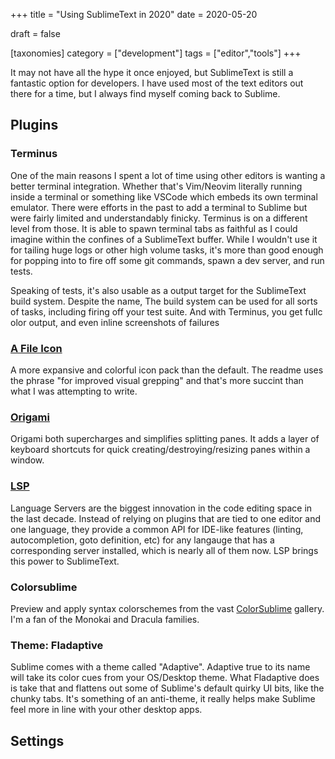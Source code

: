 +++
title = "Using SublimeText in 2020"
date = 2020-05-20

draft = false

[taxonomies]
category = ["development"]
tags = ["editor","tools"]
+++

It may not have all the hype it once enjoyed, but SublimeText is still a fantastic option for developers. I have used most of the text editors out there for a time, but I always find myself coming back to Sublime.

<!-- more -->

## Plugins

### Terminus

One of the main reasons I spent a lot of time using other editors is wanting a better terminal integration. Whether that's Vim/Neovim literally running inside a terminal or something like VSCode which embeds its own terminal emulator. There were efforts in the past to add a terminal to Sublime but were fairly limited and understandably finicky. Terminus is on a different level from those. It is able to spawn terminal tabs as faithful as I could imagine within the confines of a SublimeText buffer. While I wouldn't use it for tailing huge logs or other high volume tasks, it's more than good enough for popping into to fire off some git commands, spawn a dev server, and run tests.

Speaking of tests, it's also usable as a output target for the SublimeText build system. Despite the name, The build system can be used for all sorts of tasks, including firing off your test suite. And with Terminus, you get fullc olor output, and even inline screenshots of failures

### [A File Icon](https://packagecontrol.io/packages/A%20File%20Icon)

A more expansive and colorful icon pack than the default. The readme uses the phrase "for improved visual grepping" and that's more succint than what I was attempting to write.

### [Origami](https://packagecontrol.io/packages/Origami)

Origami both supercharges and simplifies splitting panes. It adds a layer of keyboard shortcuts for quick creating/destroying/resizing panes within a window.

### [LSP](https://packagecontrol.io/packages/LSP)

Language Servers are the biggest innovation in the code editing space in the last decade. Instead of relying on plugins that are tied to one editor and one language, they provide a common API for IDE-like features (linting, autocompletion, goto definition, etc) for any langauge that has a corresponding server installed, which is nearly all of them now. LSP brings this power to SublimeText.

### Colorsublime

Preview and apply syntax colorschemes from the vast [ColorSublime](https://colorsublime.github.io/) gallery. I'm a fan of the Monokai and Dracula families.

### Theme: Fladaptive

Sublime comes with a theme called "Adaptive". Adaptive true to its name will take its color cues from your OS/Desktop theme. What Fladaptive does is take that and flattens out some of Sublime's default quirky UI bits, like the chunky tabs. It's something of an anti-theme, it really helps make Sublime feel more in line with your other desktop apps.

## Settings